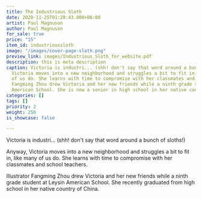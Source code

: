 ```yaml
---
title: The Industrious Sloth
date: 2020-11-25T01:28:43.000+06:00
artist: Paul Magnuson
author: Paul Magnuson
for_sale: true
price: "15"
item_id: industrioussloth
image: "/images/cover-page-sloth.png"
preview_link: images/Industrious_Sloth_for_website.pdf
description: this is meta description
caption: Victoria is industri... (shh! don't say that word around a bunch of sloths!)  Anyway,
  Victoria moves into a new neighborhood and struggles a bit to fit in, like many
  of us do. She learns with time to compromise with her classmates and school teachers.  Illustrator
  Fangming Zhou drew Victoria and her new friends while a ninth grade student at Leysin
  American School. She is now a senior in high school in her native country of China.
categories: []
tags: []
priority: 2
weight: 250
is_showcase: false

---
```

Victoria is industri... (shh! don't say that word around a bunch of sloths!)

Anyway, Victoria moves into a new neighborhood and struggles a bit to fit in, like many of us do. She learns with time to compromise with her classmates and school teachers.

Illustrator Fangming Zhou drew Victoria and her new friends while a ninth grade student at Leysin American School. She recently graduated from high school in her native country of China.